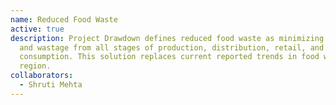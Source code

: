 ```yaml
---
name: Reduced Food Waste
active: true
description: Project Drawdown defines reduced food waste as minimizing food loss
  and wastage from all stages of production, distribution, retail, and
  consumption. This solution replaces current reported trends in food waste by
  region.
collaborators:
  - Shruti Mehta
---
```

